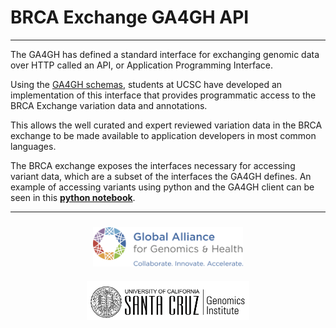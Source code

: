 # BRCA Exchange GA4GH API

---

The GA4GH has defined a standard interface for exchanging genomic data over HTTP called an API, or Application Programming Interface.

Using the <a href="http://github.com/ga4gh/schemas">GA4GH schemas</a>, students at UCSC have developed an implementation of this interface that provides programmatic access to the BRCA Exchange variation data and annotations.

This allows the well curated and expert reviewed variation data in the BRCA exchange to be made available to application developers in most common languages.

The BRCA exchange exposes the interfaces necessary for accessing variant data, which are a subset of the interfaces the GA4GH defines. An example of accessing variants using python and the GA4GH client can be seen in this <a href="https://github.com/BD2KGenomics/brca-exchange/blob/master/website/django/data/static/python_notebook/brca-exchange.ipynb"><b>python notebook</b></a>.

---

<div style="display:block; text-align: center;">
    <a href="http://genomicsandhealth.org"><img src="ga4gh-logo-more.png" style="width:240px; margin: 10px 20px;"></a>
    <a href="https://genomics.soe.ucsc.edu"><img src="ucsc_logo.png" style="width:260px; margin: 10px 20px;"></a>
</div>